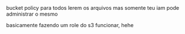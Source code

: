 <!-- {
  "Version": "2012-10-17",
  "Statement": [
    {
      "Sid": "PermitirLeituraPublica",
      "Effect": "Allow",
      "Principal": "*",
      "Action": "s3:GetObject",
      "Resource": "arn:aws:s3:::s3-teste-2/*"
    }
  ]
} --> bucket policy para todos lerem os arquivos mas somente teu iam pode administrar o mesmo

basicamente fazendo um role do s3 funcionar, hehe
